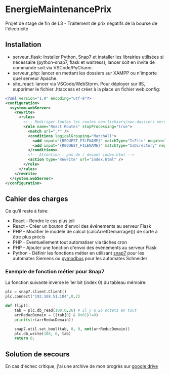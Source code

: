 
# EnergieMaintenancePrix

Projet de stage de fin de L3 - Traitement de prix négatifs de la bourse de l'électricité

## Installation

- serveur_flask: Installer Python, Snap7 et installer les librairies utilisées si nécessaire (python-snap7, flask et waitress), lancer soit en invite de commande soit via VSCode/PyCharm.
- serveur_php: lancer en mettant les dossiers sur XAMPP ou n'importe quel serveur Apache. 
- site_react: lancer via VSCode/WebStorm. Pour déployer sur IIS, supprimer le fichier .htaccess et créer à la place un fichier web.config:
```xml
<?xml version="1.0" encoding="utf-8"?>
<configuration>
  <system.webServer>
    <rewrite>
      <rules>
        <!-- Rediriger toutes les routes non-fichiers/non-dossiers vers index.html -->
        <rule name="React Routes" stopProcessing="true">
          <match url=".*" />
          <conditions logicalGrouping="MatchAll">
            <add input="{REQUEST_FILENAME}" matchType="IsFile" negate="true" />
            <add input="{REQUEST_FILENAME}" matchType="IsDirectory" negate="true" />
          </conditions>
          <!-- Attention : pas de / devant index.html -->
          <action type="Rewrite" url="index.html" />
        </rule>
      </rules>
    </rewrite>
  </system.webServer>
</configuration>
```

## Cahier des charges

Ce qu'il reste à faire:
- React - Rendre le css plus joli
- React - Créer un bouton d'envoi des événements au serveur Flask
- PHP - Modifier le modèle de calcul (calcArretDemarrage()) de sorte à être plus précis
- PHP - Eventuellement tout automatiser via tâches cron
- PHP - Ajouter une fonction d'envoi des événements au serveur Flask
- Python - Définir les fonctions métier en utilisant [snap7](https://www.solisplc.com/tutorials/introduction-to-snap7-integration-into-siemens-tia-portal#memory-access-instructions) pour les automates Siemens ou [pymodbus](https://stackoverflow.com/questions/31912493/how-to-write-to-plc-input-registers-using-pymodbus) pour les automates Schneider

### Exemple de fonction métier pour Snap7

La fonction suivante inverse le 1er bit (index 0) du tableau mémoire:
```py
plc = snap7.client.Client()
plc.connect("192.168.51.104",0,2)

def flip():
    tab = plc.db_read(108,0,26) # Il y a 26 octets en tout
    arrReducDemain = ((tab[0] & 0x01)!=0)
    print(str(arrReducDemain))

    snap7.util.set_bool(tab, 0, 0, not(arrReducDemain))
    plc.db_write(108, 0, tab)
    return 0;
```

## Solution de secours

En cas d'échec critique, j'ai une archive de mon progrès sur [google drive]()

